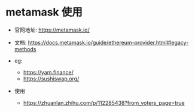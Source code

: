 # metamask 使用

- 官网地址: https://metamask.io/

- 文档: https://docs.metamask.io/guide/ethereum-provider.html#legacy-methods

- eg:
  - https://yam.finance/
  - https://sushiswap.org/

- 使用
  - https://zhuanlan.zhihu.com/p/112285438?from_voters_page=true